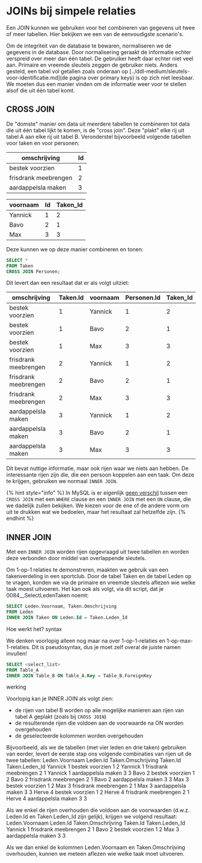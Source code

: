 # JOINs bij simpele relaties
Een JOIN kunnen we gebruiken voor het combineren van gegevens uit twee of meer tabellen.
Hier bekijken we een van de eenvoudigste scenario's.

Om de integriteit van de database te bewaren, normaliseren we de gegevens in de database.
Door normalisering geraakt de informatie echter verspreid over meer dan één tabel.
De gebruiker heeft daar echter niet veel aan.
Primaire en vreemde sleutels zeggen de gebruiker niets.
Anders gesteld, een tabel vol getallen zoals onderaan op [../ddl-medium/sleutels-voor-identificatie.md](de pagina over primary keys) is op zich niet leesbaar.
We moeten dus een manier vinden om de informatie weer voor te stellen alsof die uit één tabel komt.

## CROSS JOIN
De "domste" manier om data uit meerdere tabellen te combineren tot data die uit één tabel lijkt te komen, is de "cross join". Deze "plakt" elke rij uit tabel A aan elke rij uit tabel B. Veronderstel bijvoorbeeld volgende tabellen voor taken en voor personen:

| omschrijving | Id |
|--------------|----|
| bestek voorzien | 1 |
| frisdrank meebrengen | 2 |
| aardappelsla maken | 3 |

| voornaam | Id | Taken_Id |
|----------|----|----------|
| Yannick | 1 | 2 |
| Bavo | 2 | 1 |
| Max | 3 | 3 |

Deze kunnen we op deze manier combineren en tonen:

```sql
SELECT *
FROM Taken
CROSS JOIN Personen;
```

Dit levert dan een resultaat dat er als volgt uitziet:

| omschrijving | Taken.Id | voornaam | Personen.Id | Taken_Id |
|--------------|----------|----------|-------------|----------|
| bestek voorzien | 1 | Yannick | 1 | 2 |
| bestek voorzien | 1 | Bavo | 2 | 1 |
| bestek voorzien | 1 | Max | 3 | 3 |
| frisdrank meebrengen | 2 | Yannick | 1 | 2 |
| frisdrank meebrengen | 2 | Bavo | 2 | 1 |
| frisdrank meebrengen | 2 | Max | 3 | 3 |
| aardappelsla maken | 3 | Yannick | 1 | 2 |
| aardappelsla maken | 3 | Bavo | 2 | 1 |
| aardappelsla maken | 3 | Max | 3 | 3 |

Dit bevat nuttige informatie, maar ook rijen waar we niets aan hebben. De interessante rijen zijn die, die een persoon koppelen aan een taak. Om deze te krijgen, gebruiken we normaal `INNER JOIN`.

{% hint style="info" %}
In MySQL is er eigenlijk [geen verschil](https://dev.mysql.com/doc/refman/8.0/en/join.html) tussen een `CROSS JOIN` met een `WHERE` clause en een `INNER JOIN` met een `ON` clause, die we dadelijk zullen bekijken. We kiezen voor de ene of de andere vorm om uit te drukken wat we bedoelen, maar het resultaat zal hetzelfde zijn.
{% endhint %}

## INNER JOIN
Met een `INNER JOIN` worden rijen opgevraagd uit twee tabellen en worden deze verbonden door middel van overlappende sleutels.

Om 1-op-1 relaties te demonstreren, maakten we gebruik van een takenverdeling in een sportclub. Door de tabel Taken en de tabel Leden op te vragen, konden we via de primaire en vreemde sleutels aflezen wie welke taak moest uitvoeren. Het kan ook als volgt, via dit script, dat je 0084__SelectLedenTaken noemt:

```sql
SELECT Leden.Voornaam, Taken.Omschrijving 
FROM Leden
INNER JOIN Taken ON Leden.Id = Taken.Leden_Id
```

Hoe werkt het?
syntax

We denken voorlopig alleen nog maar na over 1-op-1-relaties en 1-op-max-1-relaties. Dit is pseudosyntax, dus je moet zelf overal de juiste namen invullen!

```sql
SELECT <select_list> 
FROM Table_A
INNER JOIN Table_B ON Table_A.Key = Table_B.ForeignKey
```

werking

Voorlopig kan je INNER JOIN als volgt zien:

* de rijen van tabel B worden op alle mogelijke manieren aan rijen van tabel A geplakt (zoals bij `CROSS JOIN`)
* de resulterende rijen die voldoen aan de voorwaarde na ON worden overgehouden
* de geselecteerde kolommen worden overgehouden

Bijvoorbeeld, als we de tabellen (met vier leden en drie taken) gebruiken van eerder, levert de eerste stap ons volgende combinaties van rijen uit de twee tabellen:
Leden.Voornaam	Leden.Id	Taken.Omschrijving	Taken.Id	Taken.Leden_Id
Yannick	1	bestek voorzien 	1	2
Yannick	1	frisdrank meebrengen	2	1
Yannick	1	aardappelsla maken 	3	3
Bavo 	2	bestek voorzien 	1	2
Bavo 	2	frisdrank meebrengen	2	1
Bavo 	2	aardappelsla maken 	3	3
Max 	3	bestek voorzien 	1	2
Max 	3	frisdrank meebrengen	2	1
Max 	3	aardappelsla maken 	3	3
Herve 	4	bestek voorzien 	1	2
Herve 	4	frisdrank meebrengen	2	1
Herve 	4	aardappelsla maken 	3	3

Als we enkel de rijen overhouden die voldoen aan de voorwaarden (d.w.z. Leden.Id en Taken.Leden_Id zijn gelijk), krijgen we volgend resultaat:
Leden.Voornaam	Leden.Id	Taken.Omschrijving	Taken.Id	Taken.Leden_Id
Yannick	1	frisdrank meebrengen	2	1
Bavo 	2	bestek voorzien 	1	2
Max 	3	aardappelsla maken 	3	3

Als we dan enkel de kolommen Leden.Voornaam en Taken.Omschrijving overhouden, kunnen we meteen aflezen wie welke taak moet uitvoeren.
